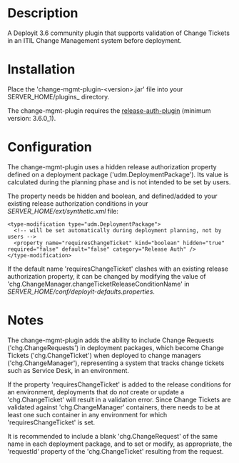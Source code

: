Description
===========

A Deployit 3.6 community plugin that supports validation of Change Tickets in an ITIL Change Management system before deployment.

Installation
============

Place the 'change-mgmt-plugin-&lt;version&gt;.jar' file into your SERVER_HOME/plugins_ directory. 

The change-mgmt-plugin requires the [release-auth-plugin](https://github.com/xebialabs/community-plugins/tree/master/release-auth-plugin) (minimum version: 3.6.0_1).

Configuration
=============

The change-mgmt-plugin uses a hidden release authorization property defined on a deployment package ('udm.DeploymentPackage'). Its value is calculated during the planning phase and is not intended to be set by users.

The property needs be hidden and boolean, and defined/added to your existing release authorization conditions in your _SERVER_HOME/ext/synthetic.xml_ file:

    <type-modification type="udm.DeploymentPackage">
      <!-- will be set automatically during deployment planning, not by users -->
      <property name="requiresChangeTicket" kind="boolean" hidden="true" required="false" default="false" category="Release Auth" />
    </type-modification>

If the default name 'requiresChangeTicket' clashes with an existing release authorization property, it can be changed by modifying the value of 'chg.ChangeManager.changeTicketReleaseConditionName' in _SERVER_HOME/conf/deployit-defaults.properties_.

Notes
=====

The change-mgmt-plugin adds the ability to include Change Requests ('chg.ChangeRequests') in deployment packages, which become Change Tickets ('chg.ChangeTicket') when deployed to change managers ('chg.ChangeManager'), representing a system that tracks change tickets such as Service Desk, in an environment.

If the property 'requiresChangeTicket' is added to the release conditions for an environment, deployments that do *not* create or update a 'chg.ChangeTicket' will result in a validation error. Since Change Tickets are validated against 'chg.ChangeManager' containers, there needs to be at least one such container in any environment for which 'requiresChangeTicket' is set.

It is recommended to include a blank 'chg.ChangeRequest' of the same name in each deployment package, and to set or modify, as appropriate, the 'requestId' property of the 'chg.ChangeTicket' resulting from the request. 